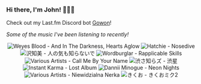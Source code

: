 ### Hi there, I'm John! 🏄🏻‍♂️

Check out my Last.fm Discord bot [Gowon](http://gowon.ca)!

_Some of the music I've been listening to recently!_


<!-- lastfm -->
<p align="center"><img src="https://lastfm.freetls.fastly.net/i/u/64s/8bbf1bd43c3a8173ddd0984df21cf488.png" title="Weyes Blood - And In The Darkness, Hearts Aglow"> <img src="https://lastfm.freetls.fastly.net/i/u/64s/8b576fc0d9b1d9a621cd188ee4b72814.jpg" title="Hatchie - Nosedive"> <img src="https://lastfm.freetls.fastly.net/i/u/64s/858193198e103836e4ba800bb65689be.jpg" title="沢知美 - 人の気も知らないで"> <img src="https://lastfm.freetls.fastly.net/i/u/64s/072b7dfb973e45f7926748f37718a668.jpg" title="Wordburglar - Rapplicable Skills"> <img src="https://lastfm.freetls.fastly.net/i/u/64s/c3f9ec5df56d771aeba80c34f1833cf9.jpg" title="Various Artists - Call Me By Your Name"> <img src="https://lastfm.freetls.fastly.net/i/u/64s/a5931d4593314612ace44134bd79502b.jpg" title="渋さ知らズ - 渋星"> <img src="https://lastfm.freetls.fastly.net/i/u/64s/8698c1819587f40444c0048930fbe9ce.jpg" title="Instant Karma - Lost Album"> <img src="https://lastfm.freetls.fastly.net/i/u/64s/26236594556f30e4e2d5ef306fb1206b.jpg" title="Dannii Minogue - Neon Nights"> <img src="https://lastfm.freetls.fastly.net/i/u/64s/15d9884f5a9b417db2de30f811f2088d.jpg" title="Various Artists - Niewidzialna Nerka"> <img src="https://lastfm.freetls.fastly.net/i/u/64s/063032dfd028416d82ae1b6da807909e.jpg" title="きくお - きくおミク2"> </p>
